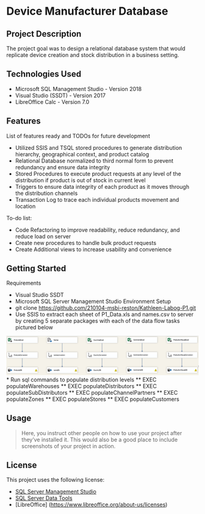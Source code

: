 # Device Manufacturer Database 

## Project Description
The project goal was to design a relational database system that would replicate device creation and stock distribution in a business setting. 

## Technologies Used
* Microsoft SQL Management Studio - Version 2018
* Visual Studio (SSDT) - Version 2017
* LibreOffice Calc - Version 7.0

## Features
List of features ready and TODOs for future development
* Utilized SSIS and TSQL stored procedures to generate distribution hierarchy, geographical context, and product catalog
* Relational Database normalized to third normal form to prevent redundancy and ensure data integrity
* Stored Procedures to execute product requests at any level of the distribution if product is out of stock in current level
* Triggers to ensure data integrity of each product as it moves through the distribution channels
* Transaction Log to trace each individual products movement and location

To-do list:
* Code Refactoring to improve readability, reduce redundancy, and reduce load on server
* Create new procedures to handle bulk product requests
* Create Additional views to increase usability and convenience

## Getting Started
Requirements
* Visual Studio SSDT
* Microsoft SQL Server Management Studio
Environment Setup  
* git clone https://github.com/210104-msbi-reston/Kathleen-Labog-P1.git
* Use SSIS to extract each sheet of P1_Data.xls and names.csv to server by creating 5 separate packages with each of the data flow tasks pictured below 
<img src = "https://github.com/210104-msbi-reston/Kathleen-Labog-P1/blob/main/Images/project1SIS.png?raw=true">
* Run sql commands to populate distribution levels
** EXEC populateWarehouses
** EXEC populateDistributors
** EXEC populateSubDistributors
** EXEC populateChannelPartners
** EXEC populateZones
** EXEC populateStores
** EXEC populateCustomers


## Usage

> Here, you instruct other people on how to use your project after they’ve installed it. This would also be a good place to include screenshots of your project in action.


## License

This project uses the following license: 
* [SQL Server Management Studio ](https://docs.microsoft.com/en-us/legal/sql/sql-server-management-studio-license-terms)
* [SQL Server Data Tools ](https://docs.microsoft.com/en-us/legal/sql/sql-server-management-studio-license-terms)
* [LibreOffice] (https://www.libreoffice.org/about-us/licenses)

